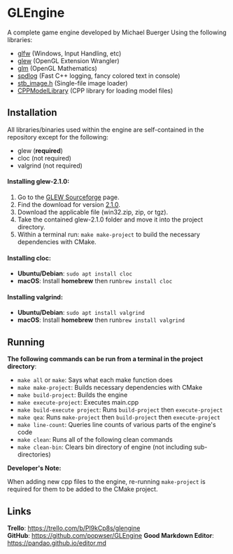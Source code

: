 # GLEngine

A complete game engine developed by Michael Buerger
Using the following libraries:

- [glfw](https://www.glfw.org) (Windows, Input Handling, etc)
- [glew](http://glew.sourceforge.net) (OpenGL Extension Wrangler)
- [glm](https://glm.g-truc.net/0.9.9/index.html) (OpenGL Mathematics)
- [spdlog](https://github.com/gabime/spdlog) (Fast C++ logging, fancy colored text in console)
- [stb_image.h](https://github.com/nothings/stb) (Single-file image loader)
- [CPPModelLibrary](https://github.com/popwser/CPPModelLibrary) (CPP library for loading model files)

## Installation

All libraries/binaries used within the engine are self-contained in the repository except for the following:

- glew (**required**)
- cloc (not required)
- valgrind (not required)

#### Installing glew-2.1.0:

1. Go to the [GLEW Sourceforge](http://glew.sourceforge.net/) page.
2. Find the download for version [2.1.0](https://sourceforge.net/projects/glew/files/glew/2.1.0/).
3. Download the applicable file (win32.zip, zip, or tgz).
4. Take the contained glew-2.1.0 folder and move it into the project directory.
5. Within a terminal run: `make make-project` to build the necessary dependencies with CMake.

#### Installing cloc:

- **Ubuntu/Debian**: `sudo apt install cloc`
- **macOS**: Install **homebrew** then run`brew install cloc`

#### Installing valgrind:

- **Ubuntu/Debian**: `sudo apt install valgrind`
- **macOS**: Install **homebrew** then run`brew install valgrind`

## Running

**The following commands can be run from a terminal in the project directory**:

- `make all` or `make`: Says what each make function does
- `make make-project`: Builds necessary dependencies with CMake
- `make build-project`: Builds the engine
- `make execute-project`: Executes main.cpp
- `make build-execute project`: Runs `build-project` then `execute-project`
- `make qea`: Runs `make-project` then `build-project` then `execute-project`
- `make line-count`: Queries line counts of various parts of the engine's code
- `make clean`: Runs all of the following clean commands
- `make clean-bin`: Clears bin directory of engine (not including sub-directories)

**Developer's Note:**

When adding new cpp files to the engine, re-running `make-project` is required for them to be added to the CMake project.

## Links

**Trello**: <https://trello.com/b/Pl9kCp8s/glengine>  
**GitHub**: <https://github.com/popwser/GLEngine>
**Good Markdown Editor**: <https://pandao.github.io/editor.md>
